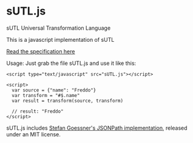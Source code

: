 # sUTL.js
sUTL Universal Transformation Language

This is a javascript implementation of sUTL

[Read the specification here](https://github.com/emlynoregan/sUTL-spec)

Usage:
Just grab the file sUTL.js and use it like this:

    <script type="text/javascript" src="sUTL.js"></script>

    <script>
      var source = {"name": "Freddo"}
      var transform = "#$.name"
      var result = transform(source, transform)

      // result: "Freddo" 
    </script>

sUTL.js includes [Stefan Goessner's JSONPath implementation](https://code.google.com/p/jsonpath/), released under an MIT license.
